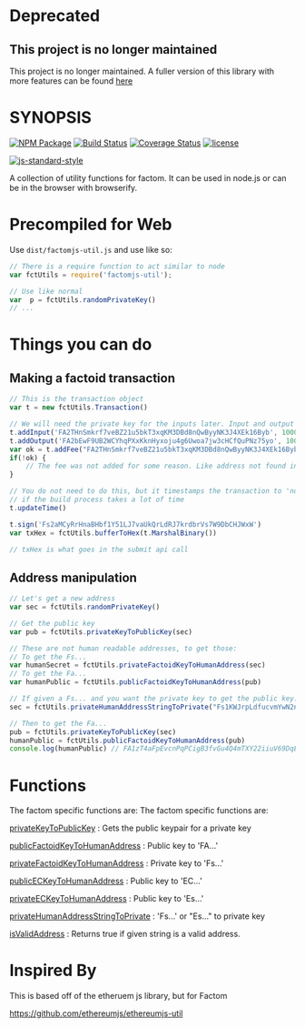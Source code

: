 # Deprecated
## This project is no longer maintained

This project is no longer maintained. A fuller version of this library with more features can be found [here](https://github.com/PaulBernier/factomjs)

# SYNOPSIS
[![NPM Package](https://img.shields.io/npm/v/ethereumjs-util.svg?style=flat-square)](https://www.npmjs.com/package/factomjs-util)
[![Build Status](https://travis-ci.org/Emyrk/factomjs-util.svg?branch=master)](https://travis-ci.org/Emyrk/factomjs-util)
[![Coverage Status](https://coveralls.io/repos/github/Emyrk/factomjs-util/badge.svg?branch=master)](https://coveralls.io/github/Emyrk/factomjs-util?branch=master)
[![license](https://img.shields.io/github/license/mashape/apistatus.svg)]()

[![js-standard-style](https://cdn.rawgit.com/feross/standard/master/badge.svg)](https://github.com/feross/standard)  


A collection of utility functions for factom. It can be used in node.js or can be in the browser with browserify.


# Precompiled for Web

Use `dist/factomjs-util.js` and use like so:
```javascript
// There is a require function to act similar to node
var fctUtils = require('factomjs-util');

// Use like normal
var  p = fctUtils.randomPrivateKey()
// ...
```

# Things you can do

## Making a factoid transaction

```javascript
// This is the transaction object
var t = new fctUtils.Transaction()

// We will need the private key for the inputs later. Input and output is in factoshis
t.addInput('FA2THnSmkrf7veBZ21u5bkT3xqKM3DBd8nQwByyNK3J4XEk16Byb', 100000)
t.addOutput('FA2bEwF9UB2WCYhqPXxKknHyxoju4g6Uwoa7jw3cHCfQuPNz75yo', 100000)
var ok = t.addFee("FA2THnSmkrf7veBZ21u5bkT3xqKM3DBd8nQwByyNK3J4XEk16Byb", 1000)
if(!ok) {
	// The fee was not added for some reason. Like address not found in transaction or something
}

// You do not need to do this, but it timestamps the transaction to 'now'. You should do this before you sign and send
// if the build process takes a lot of time
t.updateTime()

t.sign('Fs2aMCyRrHnaBHbf1Y51LJ7vaUkQrLdRJ7krdbrVs7W9DbCHJWxW')
var txHex = fctUtils.bufferToHex(t.MarshalBinary())

// txHex is what goes in the submit api call
```

## Address manipulation

```javascript
// Let's get a new address
var sec = fctUtils.randomPrivateKey()

// Get the public key
var pub = fctUtils.privateKeyToPublicKey(sec)

// These are not human readable addresses, to get those:
// To get the Fs...
var humanSecret = fctUtils.privateFactoidKeyToHumanAddress(sec)
// To get the Fa...
var humanPublic = fctUtils.publicFactoidKeyToHumanAddress(pub)

// If given a Fs... and you want the private key to get the public key:
sec = fctUtils.privateHumanAddressStringToPrivate("Fs1KWJrpLdfucvmYwN2nWrwepLn8ercpMbzXshd1g8zyhKXLVLWj")

// Then to get the Fa...
pub = fctUtils.privateKeyToPublicKey(sec)
humanPublic = fctUtils.publicFactoidKeyToHumanAddress(pub)
console.log(humanPublic) // FA1zT4aFpEvcnPqPCigB3fvGu4Q4mTXY22iiuV69DqE1pNhdF2MC

```

# Functions

The factom specific functions are:
The factom specific functions are:

[privateKeyToPublicKey](https://github.com/Emyrk/factomjs-util/blob/master/docs/index.md#privatekeytopublickey) : Gets the public keypair for a private key

[publicFactoidKeyToHumanAddress](https://github.com/Emyrk/factomjs-util/blob/master/docs/index.md#publicfactoidkeytohumanaddress) : Public key to 'FA...'

[privateFactoidKeyToHumanAddress](https://github.com/Emyrk/factomjs-util/blob/master/docs/index.md#privatefactoidkeytohumanaddress) : Private key to 'Fs...'

[publicECKeyToHumanAddress](https://github.com/Emyrk/factomjs-util/blob/master/docs/index.md#publiceckeytohumanaddress) : Public key to 'EC...'

[privateECKeyToHumanAddress](https://github.com/Emyrk/factomjs-util/blob/master/docs/index.md#privateeckeytohumanaddress) : Public key to 'Es...'

[privateHumanAddressStringToPrivate](https://github.com/Emyrk/factomjs-util/blob/master/docs/index.md#privatehumanaddressstringtoprivate) : 'Fs...' or "Es..." to private key

[isValidAddress](https://github.com/Emyrk/factomjs-util/blob/master/docs/index.md#isvalidaddress) : Returns true if given string is a valid address.



# Inspired By

This is based off of the etheruem js library, but for Factom

https://github.com/ethereumjs/ethereumjs-util
